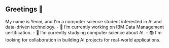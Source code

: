 ## Greetings 👋

<!--
**y-beuker/y-beuker** is a ✨ _special_ ✨ repository because its `README.md` (this file) appears on your GitHub profile.
--!>
My name is Yenni, and I'm a computer science student interested in AI and data-driven technology.

- 🔭 I’m currently working on IBM Data Management certification.
- 🌱 I’m currently studying computer science about AI.
- 📚 I'm looking for collaboration in building AI projects for real-world applications.



